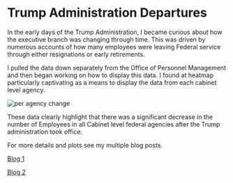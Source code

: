 # Trump Administration Departures

In the early days of the Trump Administration, I became curious about how the executive branch was changing through time. This was driven by numerous accounts of how many employees were leaving Federal service through either resignations or early retirements.

I pulled the data down separately from the Office of Personnel Management and then began working on how to display this data. I found at heatmap particularly captivating as a means to display the data from each cabinet level agency.

![per agency change](Percent_change_per_Agency.png)

These data clearly highlight that there was a significant decrease in the number of Employees in all Cabinet level federal agencies after the Trump administration took office.

For more details and plots see my multiple blog posts.

[Blog 1](https://matthewmorriss.weebly.com/codeblog/trump-administration-departures)

[Blog 2](https://matthewmorriss.weebly.com/codeblog/fluctuations-in-cabinet-level-agencies)
